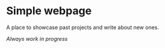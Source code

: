 # Simple webpage 

A place to showcase past projects and write about new ones.

*Always work in progress*